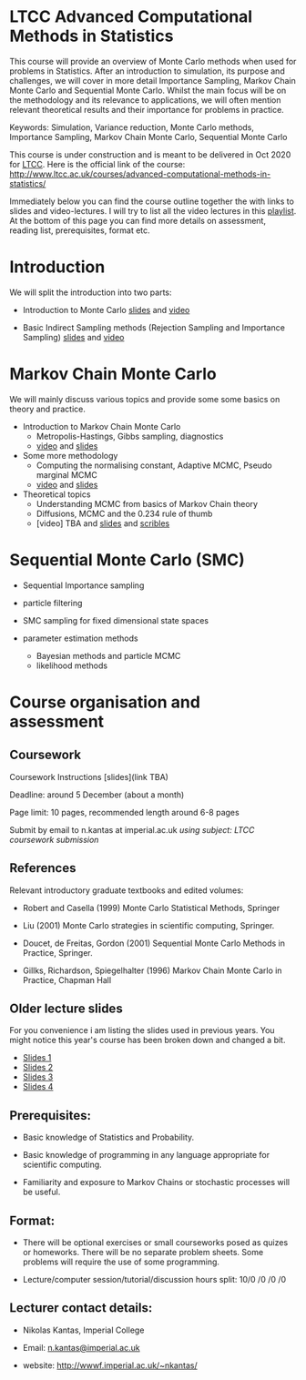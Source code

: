 # LTCC Advanced Computational Methods in Statistics
This course will provide an overview of Monte Carlo methods when used for problems in Statistics. After an introduction to simulation, its purpose and challenges, we will cover in more detail Importance Sampling, Markov Chain Monte Carlo and Sequential Monte Carlo. Whilst the main focus will be on the methodology and its relevance to applications, we will often mention relevant theoretical results and their importance for problems in practice. 

Keywords: Simulation, Variance reduction, Monte Carlo methods, Importance Sampling, Markov Chain Monte Carlo, Sequential Monte Carlo

This course is under construction and is meant to be delivered in Oct 2020 for [LTCC](http://www.ltcc.ac.uk/). Here is the official link of the course: http://www.ltcc.ac.uk/courses/advanced-computational-methods-in-statistics/

 
Immediately below you can find the course outline together the with links to slides and video-lectures. I will try to list all the video lectures in this [playlist](https://www.youtube.com/playlist?list=PLnLW5bw8rfk3Tt4K8YrH7tPyLH9XKzGo2). At the bottom of this page you can find more details on assessment, reading list, prerequisites, format etc.

# Introduction

We will split the introduction into two parts:

- Introduction to Monte Carlo  [slides](http://wwwf.imperial.ac.uk/~nkantas/intro_mc.pdf) and [video](https://www.youtube.com/watch?v=uqDItPClDiM)

- Basic Indirect Sampling methods (Rejection Sampling and Importance Sampling)  [slides](http://wwwf.imperial.ac.uk/~nkantas/intro_mc2.pdf) and [video](https://www.youtube.com/watch?v=m5Nt3GQFj3Y)

# Markov Chain Monte Carlo

We will mainly discuss various topics and provide some some basics on theory and practice.

- Introduction to Markov Chain Monte Carlo 
  - Metropolis-Hastings, Gibbs sampling, diagnostics 
  - [video](https://youtu.be/gCbzRfAA70g) and [slides](http://wwwf.imperial.ac.uk/~nkantas/mcmc_intro.pdf)   
- Some more methodology 
  - Computing the normalising constant, Adaptive MCMC, Pseudo marginal MCMC
  - [video](https://youtu.be/M_R-IiiSF4Q) and [slides](http://wwwf.imperial.ac.uk/~nkantas/mcmc_extensions.pdf)
- Theoretical topics
  - Understanding MCMC from basics of Markov Chain theory
  - Diffusions, MCMC and the 0.234 rule of thumb
  - [video] TBA  and [slides](http://wwwf.imperial.ac.uk/~nkantas/mcmc_theory.pdf) and [scribles](http://wwwf.imperial.ac.uk/~nkantas/characterisation_of_pi.pdf)
   

# Sequential Monte Carlo (SMC)
  
  - Sequential Importance sampling
  
  - particle filtering 
  
  - SMC sampling for fixed dimensional state spaces
  
  - parameter estimation methods
      - Bayesian methods and particle MCMC
      - likelihood methods
  
# Course organisation and assessment

## Coursework

Coursework Instructions [slides](link TBA)

Deadline: around 5 December (about a month)

Page limit: 10 pages, recommended length around 6-8 pages

Submit by email to n.kantas at imperial.ac.uk _*using subject: LTCC coursework submission*_
  
## References   
  
Relevant introductory graduate textbooks and edited volumes:

  - Robert and Casella (1999) Monte Carlo Statistical Methods, Springer 
  
  - Liu (2001) Monte Carlo strategies in scientific computing, Springer.
  
  - Doucet, de Freitas, Gordon (2001) Sequential Monte Carlo Methods in Practice, Springer.
  
  - Gillks, Richardson, Spiegelhalter (1996) Markov Chain Monte Carlo in Practice, Chapman Hall

## Older lecture slides

For you convenience i am listing the slides used in previous years. You might notice this year's course has been broken down and changed a bit.

 - [Slides 1](http://wwwf.imperial.ac.uk/~nkantas/slides1.pdf)
 - [Slides 2](http://wwwf.imperial.ac.uk/~nkantas/slides2.pdf)
 - [Slides 3](http://wwwf.imperial.ac.uk/~nkantas/slides3.pdf)
 - [Slides 4](http://wwwf.imperial.ac.uk/~nkantas/slides4.pdf)

## Prerequisites: 

 - Basic knowledge of Statistics and Probability. 
  
 - Basic knowledge of programming in any language appropriate for scientific computing.
  
 - Familiarity and exposure to Markov Chains or stochastic processes will be useful.

## Format:

- There will be optional exercises or small courseworks posed as quizes or homeworks. There will be no separate problem sheets. Some problems will require the use of some programming.

- Lecture/computer session/tutorial/discussion hours split: 10/0 /0 /0 /0

## Lecturer contact details:

  * Nikolas Kantas, Imperial College
 
  * Email: n.kantas@imperial.ac.uk

  * website: http://wwwf.imperial.ac.uk/~nkantas/


